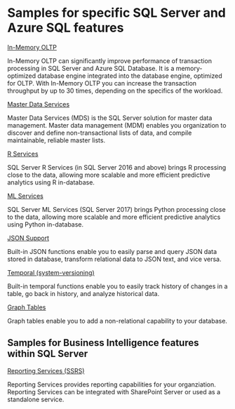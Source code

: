 # Samples for specific SQL Server and Azure SQL features

[In-Memory OLTP](in-memory)

In-Memory OLTP can significantly improve performance of transaction processing in SQL Server and Azure SQL Database. It is a memory-optimized database engine integrated into the database engine, optimized for OLTP. With In-Memory OLTP you can increase the transaction throughput by up to 30 times, depending on the specifics of the workload.

[Master Data Services](master-data-services)

Master Data Services (MDS) is the SQL Server solution for master data management. Master data management (MDM) enables you organization to discover and define non-transactional lists of data, and compile maintainable, reliable master lists.

[R Services](r-services)

SQL Server R Services (in SQL Server 2016 and above) brings R processing close to the data, allowing more scalable and more efficient predictive analytics using R in-database.

[ML Services](ml-services)

SQL Server ML Services (SQL Server 2017) brings Python processing close to the data, allowing more scalable and more efficient predictive analytics using Python in-database.

[JSON Support](json)

Built-in JSON functions enable you to easily parse and query JSON data stored in database, transform relational data to JSON text, and vice versa.

[Temporal (system-versioning)](temporal)

Built-in temporal functions enable you to easily track history of changes in a table, go back in history, and analyze historical data.

[Graph Tables](sql-graph)

Graph tables enable you to add a non-relational capability to your database.

## Samples for Business Intelligence features within SQL Server

[Reporting Services (SSRS)](reporting-services)

Reporting Services provides reporting capabilities for your organziation. Reporting Services can be integrated with SharePoint Server or used as a standalone service.
